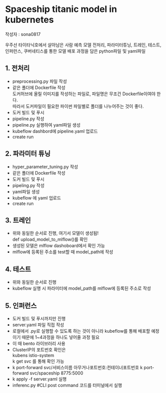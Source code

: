 # Spaceship titanic model in kubernetes
작성자 : sona0817

우주선 타이타닉호에서 살아남은 사람 예측 모델 전처리, 파라미터튜닝, 트레인, 테스트, 인퍼런스, 쿠버네티스를 통한 모델 배포 과정을 담은 python파일 및 yaml파일

## 1. 전처리
- preprocessing.py 파일 작성
- 같은 폴더에 Dockerfile 작성  
  도커허브에 올릴 이미지를 작성하는 파일로, 파일명은 무조건 Dockerfile이여야 한다.  
  따라서 도커파일이 필요한 파이썬 파일별로 폴더를 나누어주는 것이 좋다.
- 도커 빌드 및 푸시
- pipeline.py 작성
- pipeline.py 실행하여 yaml파일 생성
- kubeflow dashbord에 pipeline.yaml 업로드
- create run

## 2. 파라미터 튜닝
- hyper_parameter_tuning.py 작성
- 같은 폴더에 Dockerfile 작성
- 도커 빌드 및 푸시
- pipeling.py 작성
- yaml파일 생성
- kubeflow 에 yaml 업로드
- create run

## 3. 트레인
- 위와 동일한 순서로 진행, 여기서 모델이 생성됨!  
  def upload_model_to_mlflow()를 확인
- 생성된 모델은 mlflow dashoboard에서 확인 가능
- mlflow에 등록된 주소를 test할 때 model_path에 작성

## 4. 테스트
- 위와 동일한 순서로 진행
- kubeflow 실행 시 파라미터에 model_path를 mlflow에 등록된 주소로 작성

## 5. 인퍼런스
- 도커 빌드 및 푸시까지만 진행
- server.yaml 파일 직접 작성
- 로컬에서 .py로 실행할 수 있도록 하는 것이 아니라 kubeflow를 통해 배포할 예정이기 때문에 1~4과정을 하나도 넣어줄 과정 필요
- 이 때 bento 라이브러리 사용
- ClusterIP의 포트번호 확인은  
  kubens istio-system  
  k get svc 를 통해 확인 가능
- k port-forward svc/서비스이름 아무거나포트번호:컨테이너포트번호
  k port-forward svc/spaceship 8775:5000
- k apply -f server.yaml 실행
- inferenc.py #CLI post command 코드를 터미널에서 실행
